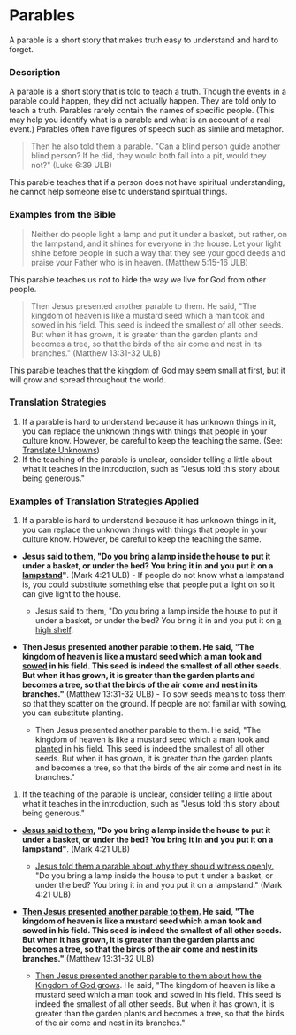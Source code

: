# Parables #

A parable is a short story that makes truth easy to understand and hard to forget.

### Description

A parable is a short story that is told to teach a truth. Though the events in a parable could happen, they did not actually happen. They are told only to teach a truth. Parables rarely contain the names of specific people. (This may help you identify what is a parable and what is an account of a real event.) Parables often have figures of speech such as simile and metaphor.
>Then he also told them a parable. "Can a blind person guide another blind person? If he did, they would both fall into a pit, would they not?" (Luke 6:39 ULB)

This parable teaches that if a person does not have spiritual understanding, he cannot help someone else to understand spiritual things.

### Examples from the Bible

>Neither do people light a lamp and put it under a basket, but rather, on the lampstand, and it shines for everyone in the house. Let your light shine before people in such a way that they see your good deeds and praise your Father who is in heaven. (Matthew 5:15-16 ULB)

This parable teaches us not to hide the way we live for God from other people.
>Then Jesus presented another parable to them. He said, "The kingdom of heaven is like a mustard seed which a man took and sowed in his field. This seed is indeed the smallest of all other seeds. But when it has grown, it is greater than the garden plants and becomes a tree, so that the birds of the air come and nest in its branches." (Matthew 13:31-32 ULB)

This parable teaches that the kingdom of God may seem small at first, but it will grow and spread throughout the world.

### Translation Strategies

1. If a parable is hard to understand because it has unknown things in it, you can replace the unknown things with things that people in your culture know. However, be careful to keep the teaching the same. (See: [Translate Unknowns](../translate-unknown/01.md))
1. If the teaching of the parable is unclear, consider telling a little about what it teaches in the introduction, such as "Jesus told this story about being generous."

### Examples of Translation Strategies Applied

1. If a parable is hard to understand because it has unknown things in it, you can replace the unknown things with things that people in your culture know. However, be careful to keep the teaching the same.

  * **Jesus said to them, "Do you bring a lamp inside the house to put it under a basket, or under the bed? You bring it in and you put it on a <u>lampstand</u>"**. (Mark 4:21 ULB) - If people do not know what a lampstand is, you could substitute something else that people put a light on so it can give light to the house.
      * Jesus said to them, "Do you bring a lamp inside the house to put it under a basket, or under the bed? You bring it in and you put it on <u>a high shelf</u>.

  * **Then Jesus presented another parable to them. He said, "The kingdom of heaven is like a mustard seed which a man took and <u>sowed</u> in his field. This seed is indeed the smallest of all other seeds. But when it has grown, it is greater than the garden plants and becomes a tree, so that the birds of the air come and nest in its branches."** (Matthew 13:31-32 ULB) - To sow seeds means to toss them so that they scatter on the ground. If people are not familiar with sowing, you can substitute planting.
      * Then Jesus presented another parable to them. He said, "The kingdom of heaven is like a mustard seed which a man took and <u>planted</u> in his field. This seed is indeed the smallest of all other seeds. But when it has grown, it is greater than the garden plants and becomes a tree, so that the birds of the air come and nest in its branches."

1. If the teaching of the parable is unclear, consider telling a little about what it teaches in the introduction, such as "Jesus told this story about being generous."

  * **<u>Jesus said to them</u>, "Do you bring a lamp inside the house to put it under a basket, or under the bed? You bring it in and you put it on a lampstand"**. (Mark 4:21 ULB)
      * <u>Jesus told them a parable about why they should witness openly.</u> "Do you bring a lamp inside the house to put it under a basket, or under the bed? You bring it in and you put it on a lampstand." (Mark 4:21 ULB)

  * **<u>Then Jesus presented another parable to them.</u> He said, "The kingdom of heaven is like a mustard seed which a man took and sowed in his field. This seed is indeed the smallest of all other seeds. But when it has grown, it is greater than the garden plants and becomes a tree, so that the birds of the air come and nest in its branches."** (Matthew 13:31-32 ULB)
      * <u>Then Jesus presented another parable to them about how the Kingdom of God grows</u>. He said, "The kingdom of heaven is like a mustard seed which a man took and sowed in his field. This seed is indeed the smallest of all other seeds. But when it has grown, it is greater than the garden plants and becomes a tree, so that the birds of the air come and nest in its branches."

